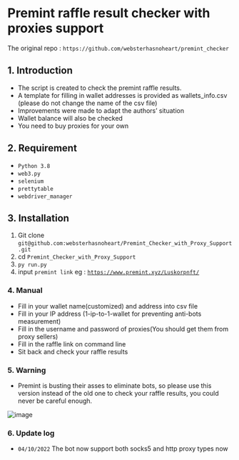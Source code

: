 # Premint raffle result checker with proxies support
The original repo : `https://github.com/websterhasnoheart/premint_checker`

## 1. Introduction
- The script is created to check the premint raffle results.
- A template for filling in wallet addresses is provided as wallets_info.csv (please do not change the name of the csv file)
- Improvements were made to adapt the authors’ situation
- Wallet balance will also be checked
- You need to buy proxies for your own

## 2. Requirement

- `Python 3.8`
- `web3.py`
- `selenium`
- `prettytable`
- `webdriver_manager`

## 3. Installation

1. Git clone `git@github.com:websterhasnoheart/Premint_Checker_with_Proxy_Support.git`
2. cd `Premint_Checker_with_Proxy_Support`
3. `py run.py`
4. input `premint link` eg : [`https://www.premint.xyz/Luskorpnft/`](https://www.premint.xyz/Luskorpnft/)

### 4. Manual
- Fill in your wallet name(customized) and address into csv file
- Fill in your IP address (1-ip-to-1-wallet for preventing anti-bots measurement)
- Fill in the username and password of proxies(You should get them from proxy sellers)
- Fill in the raffle link on command line
- Sit back and check your raffle results

### 5. Warning
- Premint is busting their asses to eliminate bots, so please use this version instead of the old one to check your raffle results, you could never be careful enough.

![image](https://user-images.githubusercontent.com/66870019/193582588-5eecaddf-21d5-4b16-bb83-b1f61b4f3949.png)

### 6. Update log
- `04/10/2022` The bot now support both socks5 and http proxy types now